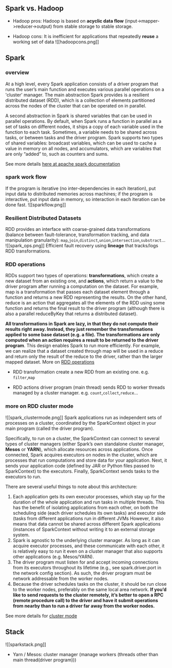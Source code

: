 ## Spark vs. Hadoop
- Hadoop pros:
Hadoop is based on **acyclic data flow** (input->mapper->reducer->output) from stable storage to stable storage.

- Hadoop cons:
It is inefficient for applications that repeatedly **reuse** a working set of data 
![[hadoopcons.png]]

## Spark
### overview
At a high level, every Spark application consists of a driver program that runs the user’s main function and executes various parallel operations on a 'cluster' manager. The main abstraction Spark provides is a resilient distributed dataset (RDD), which is a collection of elements partitioned across the nodes of the cluster that can be operated on in parallel. 

A second abstraction in Spark is shared variables that can be used in parallel operations. By default, when Spark runs a function in parallel as a set of tasks on different nodes, it ships a copy of each variable used in the function to each task. Sometimes, a variable needs to be shared across tasks, or between tasks and the driver program. Spark supports two types of shared variables: broadcast variables, which can be used to cache a value in memory on all nodes, and accumulators, which are variables that are only “added” to, such as counters and sums.

See more details [here at apache spark documentation](https://spark.apache.org/docs/latest/rdd-programming-guide.html#overview)

### spark work flow
If the program is iterative (no inter-dependencies in each iteration), put input data to distributed memories across machines; if the program is interactive, put input data in memory, so interaction in each iteration can be done fast.
![[sparkflow.png]]

### Resilient Distributed Datasets
RDD provides an interface with coarse-grained data transformations (balance between fault-tolerance, transformation tracking, and data manipulation granularity): `map`,`join`,`distinct`,`union`,`intersection`,`substract`...
![[spark_ops.png]]
Efficient fault recovery using **lineage** that tracks/logs RDD transformations.

### RDD operations
RDDs support two types of operations: **transformations**, which create a new dataset from an existing one, and **actions**, which return a value to the driver program after running a computation on the dataset. For example, map is a transformation that passes each dataset element through a function and returns a new RDD representing the results. On the other hand, reduce is an action that aggregates all the elements of the RDD using some function and returns the final result to the driver program (although there is also a parallel reduceByKey that returns a distributed dataset).

**All transformations in Spark are lazy, in that they do not compute their results right away. Instead, they just remember the transformations applied to some base dataset (e.g. a file). The transformations are only computed when an action requires a result to be returned to the driver program**. This design enables Spark to run more efficiently. For example, we can realize that a dataset created through map will be used in a reduce and return only the result of the reduce to the driver, rather than the larger mapped dataset. More on [RDD operations](https://spark.apache.org/docs/latest/rdd-programming-guide.html)

- RDD transformation
create a new RDD from an existing one.
e.g. `filter`,`map`

- RDD actions
driver program (main thread) sends RDD to worker threads managed by a cluster manager. 
e.g. `count`,`collect`,`reduce`...

### more on RDD cluster mode
![[spark_clustermode.png]]
Spark applications run as independent sets of processes on a cluster, coordinated by the SparkContext object in your main program (called the driver program).

Specifically, to run on a cluster, the SparkContext can connect to several types of cluster managers (either Spark’s own standalone cluster manager, **Mesos** or **YARN**), which allocate resources across applications. Once connected, Spark acquires executors on nodes in the cluster, which are processes that run computations and store data for your application. Next, it sends your application code (defined by JAR or Python files passed to SparkContext) to the executors. Finally, SparkContext sends tasks to the executors to run.

There are several useful things to note about this architecture:

1. Each application gets its own executor processes, which stay up for the duration of the whole application and run tasks in multiple threads. This has the benefit of isolating applications from each other, on both the scheduling side (each driver schedules its own tasks) and executor side (tasks from different applications run in different JVMs However, it also means that data cannot be shared across different Spark applications (instances of SparkContext without writing it to an external storage system.
2. Spark is agnostic to the underlying cluster manager. As long as it can acquire executor processes, and these communicate with each other, it is relatively easy to run it even on a cluster manager that also supports other applications (e.g. Mesos/YARN).
3. The driver program must listen for and accept incoming connections from its executors throughout its lifetime (e.g., see spark.driver.port in the network config section). As such, the driver program must be network addressable from the worker nodes.
4. Because the driver schedules tasks on the cluster, it should be run close to the worker nodes, preferably on the same local area network. **If you’d like to send requests to the cluster remotely, it’s better to open a RPC (remote procedure call) to the driver and have it submit operations from nearby than to run a driver far away from the worker nodes.**

See more details for [cluster mode](https://spark.apache.org/docs/latest/cluster-overview.html#components)

## Stack
![[sparkstack.png]]
- Yarn / Mesos: cluster manager (manage workers (threads other than main thread(driver program)))
